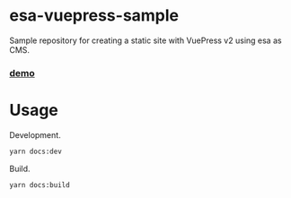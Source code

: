 # esa-vuepress-sample
Sample repository for creating a static site with VuePress v2 using esa as CMS.

### [demo](kawamataryo.github.io/esa-vuepress-starter/)

# Usage

Development.

```bash
yarn docs:dev
```

Build.

```bash
yarn docs:build
```
